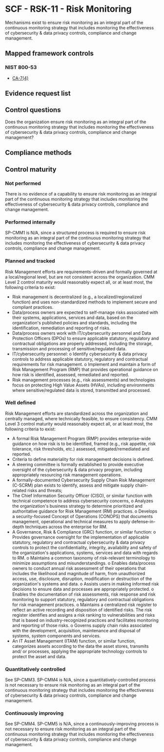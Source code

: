 # SCF - RSK-11 - Risk Monitoring
Mechanisms exist to ensure risk monitoring as an integral part of the continuous monitoring strategy that includes monitoring the effectiveness of cybersecurity & data privacy controls, compliance and change management.
## Mapped framework controls
### NIST 800-53
- [CA-7(4)](../nist80053/ca-7-4.md)

## Evidence request list


## Control questions
Does the organization ensure risk monitoring as an integral part of the continuous monitoring strategy that includes monitoring the effectiveness of cybersecurity & data privacy controls, compliance and change management?

## Compliance methods


## Control maturity
### Not performed
There is no evidence of a capability to ensure risk monitoring as an integral part of the continuous monitoring strategy that includes monitoring the effectiveness of cybersecurity & data privacy controls, compliance and change management.

### Performed internally
SP-CMM1 is N/A, since a structured process is required to ensure risk monitoring as an integral part of the continuous monitoring strategy that includes monitoring the effectiveness of cybersecurity & data privacy controls, compliance and change management.

### Planned and tracked
Risk Management efforts are requirements-driven and formally governed at a local/regional level, but are not consistent across the organization. CMM Level 2 control maturity would reasonably expect all, or at least most, the following criteria to exist:
- Risk management is decentralized (e.g., a localized/regionalized function) and uses non-standardized methods to implement secure and compliant practices.
- Data/process owners are expected to self-manage risks associated with their systems, applications, services and data, based on the organization's published policies and standards, including the identification, remediation and reporting of risks.
- Data/process owners work with IT/cybersecurity personnel and Data Protection Officers (DPOs) to ensure applicable statutory, regulatory and contractual obligations are properly addressed, including the storage, transmission and processing of sensitive/regulated data.
- IT/cybersecurity personnel:
o	Identify cybersecurity & data privacy controls to address applicable statutory, regulatory and contractual requirements for risk management.
o	Implement and maintain a form of Risk Management Program (RMP) that provides operational guidance on how risk is identified, assessed, remediated and reported.
- Risk management processes (e.g., risk assessments) and technologies focus on protecting High Value Assets (HVAs), including environments where sensitive/regulated data is stored, transmitted and processed.

### Well defined
Risk Management efforts are standardized across the organization and centrally managed, where technically feasible, to ensure consistency. CMM Level 3 control maturity would reasonably expect all, or at least most, the following criteria to exist:
- A formal Risk Management Program (RMP) provides enterprise-wide guidance on how risk is to be identified, framed (e.g., risk appetite, risk tolerance, risk thresholds, etc.) assessed, mitigated/remediated and reported.
- Criteria to define materiality for risk management decisions is defined.
- A steering committee is formally established to provide executive oversight of the cybersecurity & data privacy program, including appropriately resourcing risk management operations.
- A formally-documented Cybersecurity Supply Chain Risk Management (C-SCRM) plan exists to identify, assess and mitigate supply chain-related risks and threats;
- The Chief Information Security Officer (CISO), or similar function with technical competence to address cybersecurity concerns,
o	Analyzes the organization's business strategy to determine prioritized and authoritative guidance for Risk Management (RM) practices.
o	Develops a security-focused Concept of Operations (CONOPS) that documents management, operational and technical measures to apply defense-in-depth techniques across the enterprise for RM.
- A Governance, Risk & Compliance (GRC) function, or similar function:
o	Provides governance oversight for the implementation of applicable statutory, regulatory and contractual cybersecurity & data privacy controls to protect the confidentiality, integrity, availability and safety of the organization's applications, systems, services and data with regards to RM.
o	Maintains a common taxonomy of risk-relevant terminology to minimize assumptions and misunderstandings.
o	Enables data/process owners to conduct annual risk assessment of their operations that includes the likelihood and magnitude of harm, from unauthorized access, use, disclosure, disruption, modification or destruction of the organization's systems and data.
o	Assists users in making informed risk decisions to ensure data and processes are appropriately protected.
o	Enables the documentation of risk assessments, risk response and risk monitoring to support statutory, regulatory and contractual obligations for risk management practices.
o	Maintains a centralized risk register to reflect an active recording and disposition of identified risks. The risk register identifies and assigns a risk ranking to vulnerabilities and risks that is based on industry-recognized practices and facilitates monitoring and reporting of those risks.
o	Governs supply chain risks associated with the development, acquisition, maintenance and disposal of systems, system components and services.
- An IT Asset Management (ITAM) function, or similar function, categorizes assets according to the data the asset stores, transmits and/ or processes, applying the appropriate technology controls to protect the asset and data.

### Quantitatively controlled
See SP-CMM3. SP-CMM4 is N/A, since a quantitatively-controlled process is not necessary to ensure risk monitoring as an integral part of the continuous monitoring strategy that includes monitoring the effectiveness of cybersecurity & data privacy controls, compliance and change management.

### Continuously improving
See SP-CMM4. SP-CMM5 is N/A, since a continuously-improving process is not necessary to ensure risk monitoring as an integral part of the continuous monitoring strategy that includes monitoring the effectiveness of cybersecurity & data privacy controls, compliance and change management.
